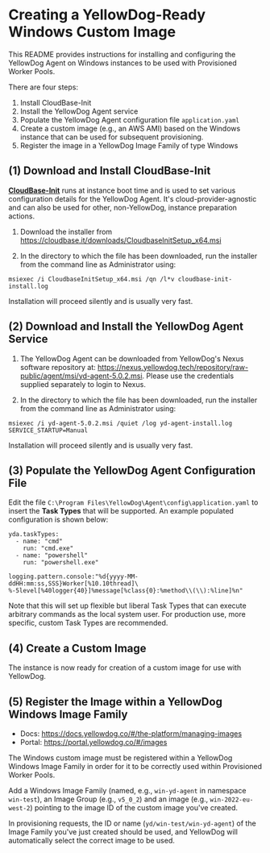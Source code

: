 # Creating a YellowDog-Ready Windows Custom Image

This README provides instructions for installing and configuring the YellowDog Agent on Windows instances to be used with Provisioned Worker Pools.

There are four steps:

1. Install CloudBase-Init
2. Install the YellowDog Agent service
3. Populate the YellowDog Agent configuration file `application.yaml`
4. Create a custom image (e.g., an AWS AMI) based on the Windows instance that can be used for subsequent provisioning.
5. Register the image in a YellowDog Image Family of type Windows

## (1) Download and Install CloudBase-Init

**[CloudBase-Init](https://cloudbase.it/cloudbase-init/)** runs at instance boot time and is used to set various configuration details for the YellowDog Agent. It's cloud-provider-agnostic and can also be used for other, non-YellowDog, instance preparation actions.

1. Download the installer from https://cloudbase.it/downloads/CloudbaseInitSetup_x64.msi


2. In the directory to which the file has been downloaded, run the installer from the command line as Administrator using:
```
msiexec /i CloudbaseInitSetup_x64.msi /qn /l*v cloudbase-init-install.log
```
Installation will proceed silently and is usually very fast.

## (2) Download and Install the YellowDog Agent Service

1. The YellowDog Agent can be downloaded from YellowDog's Nexus software repository at: https://nexus.yellowdog.tech/repository/raw-public/agent/msi/yd-agent-5.0.2.msi. Please use the credentials supplied separately to login to Nexus.

2. In the directory to which the file has been downloaded, run the installer from the command line as Administrator using:

```shell
msiexec /i yd-agent-5.0.2.msi /quiet /log yd-agent-install.log SERVICE_STARTUP=Manual
```
Installation will proceed silently and is usually very fast.

## (3) Populate the YellowDog Agent Configuration File

Edit the file `C:\Program Files\YellowDog\Agent\config\application.yaml` to insert the **Task Types** that will be supported. An example populated configuration is shown below:

```shell
yda.taskTypes:
  - name: "cmd"
    run: "cmd.exe"
  - name: "powershell"
    run: "powershell.exe"

logging.pattern.console:"%d{yyyy-MM-ddHH:mm:ss,SSS}Worker[%10.10thread]\
%-5level[%40logger{40}]%message[%class{0}:%method\\(\\):%line]%n"
```

Note that this will set up flexible but liberal Task Types that can execute arbitrary commands as the local system user. For production use, more specific, custom Task Types are recommended.

## (4) Create a Custom Image

The instance is now ready for creation of a custom image for use with YellowDog.

## (5) Register the Image within a YellowDog Windows Image Family

- Docs: https://docs.yellowdog.co/#/the-platform/managing-images
- Portal: https://portal.yellowdog.co/#/images

The Windows custom image must be registered within a YellowDog Windows Image Family in order for it to be correctly used within Provisioned Worker Pools.

Add a Windows Image Family (named, e.g., `win-yd-agent` in namespace `win-test`), an Image Group (e.g., `v5_0_2`) and an image (e.g., `win-2022-eu-west-2`) pointing to the image ID of the custom image you've created.

In provisioning requests, the ID or name (`yd/win-test/win-yd-agent`) of the Image Family you've just created should be used, and YellowDog will automatically select the correct image to be used.
